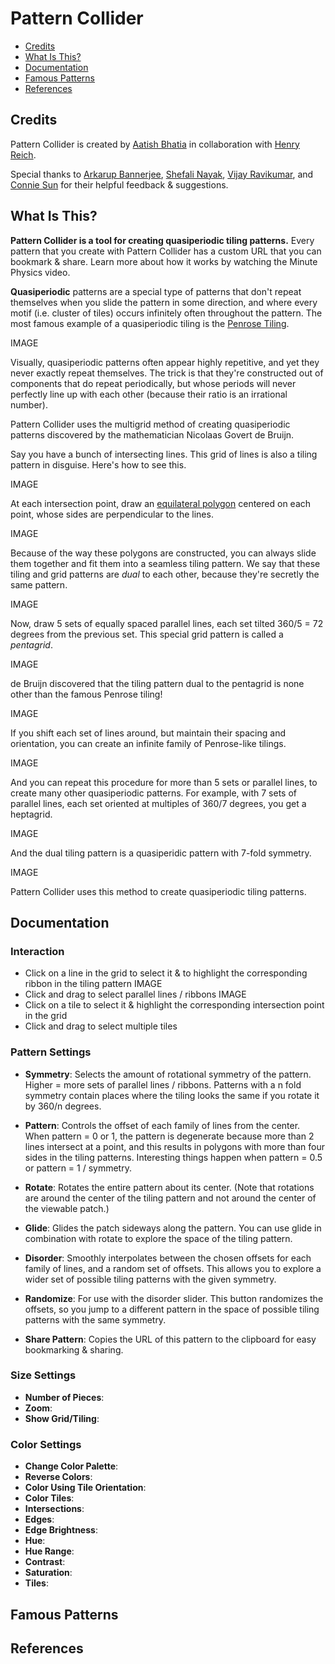 # Pattern Collider

- [Credits](https://github.com/aatishb/patterncollider#credits)
- [What Is This?](https://github.com/aatishb/patterncollider#what-is-this)
- [Documentation](https://github.com/aatishb/patterncollider#documentation)
- [Famous Patterns](https://github.com/aatishb/patterncollider#famous-patterns)
- [References](https://github.com/aatishb/patterncollider#references)

## Credits

Pattern Collider is created by [Aatish Bhatia](https://aatishb.com/) in collaboration with [Henry Reich](https://www.minutephysics.com/).

Special thanks to [Arkarup Bannerjee](https://www.arkarup.com/), [Shefali Nayak](https://shefalinayak.com/), [Vijay Ravikumar](https://this-vijay.github.io/), and [Connie Sun](https://www.cartoonconnie.com/) for their helpful feedback & suggestions.

## What Is This?

**Pattern Collider is a tool for creating quasiperiodic tiling patterns.** Every pattern that you create with Pattern Collider has a custom URL that you can bookmark & share. Learn more about how it works by watching the Minute Physics video.

**Quasiperiodic** patterns are a special type of patterns that don't repeat themselves when you slide the pattern in some direction, and where every motif (i.e. cluster of tiles) occurs infinitely often throughout the pattern. The most famous example of a quasiperiodic tiling is the [Penrose Tiling](https://en.wikipedia.org/wiki/Penrose_tiling).

IMAGE

Visually, quasiperiodic patterns often appear highly repetitive, and yet they never exactly repeat themselves. The trick is that they're constructed out of components that do repeat periodically, but whose periods will never perfectly line up with each other (because their ratio is an irrational number).

Pattern Collider uses the multigrid method of creating quasiperiodic patterns discovered by the mathematician Nicolaas Govert de Bruijn. 

Say you have a bunch of intersecting lines. This grid of lines is also a tiling pattern in disguise. Here's how to see this.

IMAGE

At each intersection point, draw an [equilateral polygon](https://en.wikipedia.org/wiki/Equilateral_polygon) centered on each point, whose sides are perpendicular to the lines.

IMAGE

Because of the way these polygons are constructed, you can always slide them together and fit them into a seamless tiling pattern. We say that these tiling and grid patterns are *dual* to each other, because they're secretly the same pattern.

IMAGE

Now, draw 5 sets of equally spaced parallel lines, each set tilted 360/5 = 72 degrees from the previous set. This special grid pattern is called a *pentagrid*.

IMAGE

de Bruijn discovered that the tiling pattern dual to the pentagrid is none other than the famous Penrose tiling!

IMAGE

If you shift each set of lines around, but maintain their spacing and orientation, you can create an infinite family of Penrose-like tilings.

IMAGE

And you can repeat this procedure for more than 5 sets or parallel lines, to create many other quasiperiodic patterns. For example, with 7 sets of parallel lines, each set oriented at multiples of 360/7 degrees, you get a heptagrid.

IMAGE

And the dual tiling pattern is a quasiperidic pattern with 7-fold symmetry.

IMAGE

Pattern Collider uses this method to create quasiperiodic tiling patterns.

## Documentation

### Interaction

- Click on a line in the grid to select it & to highlight the corresponding ribbon in the tiling pattern
IMAGE
- Click and drag to select parallel lines / ribbons
IMAGE
- Click on a tile to select it & highlight the corresponding intersection point in the grid
- Click and drag to select multiple tiles


### Pattern Settings

- **Symmetry**: Selects the amount of rotational symmetry of the pattern. Higher = more sets of parallel lines / ribbons. Patterns with a n fold symmetry contain places where the tiling looks the same if you rotate it by 360/n degrees.

- **Pattern**: Controls the offset of each family of lines from the center. When pattern = 0 or 1, the pattern is degenerate because more than 2 lines intersect at a point, and this results in polygons with more than four sides in the tiling patterns. Interesting things happen when pattern = 0.5 or pattern = 1 / symmetry.

- **Rotate**: Rotates the entire pattern about its center. (Note that rotations are around the center of the tiling pattern and not around the center of the viewable patch.)

- **Glide**: Glides the patch sideways along the pattern. You can use glide in combination with rotate to explore the space of the tiling pattern.

- **Disorder**: Smoothly interpolates between the chosen offsets for each family of lines, and a random set of offsets. This allows you to explore a wider set of possible tiling patterns with the given symmetry. 

- **Randomize**: For use with the disorder slider. This button randomizes the offsets, so you jump to a different pattern in the space of possible tiling patterns with the same symmetry.

- **Share Pattern**: Copies the URL of this pattern to the clipboard for easy bookmarking & sharing.

### Size Settings

- **Number of Pieces**: 
- **Zoom**:
- **Show Grid/Tiling**:

### Color Settings

- **Change Color Palette**:
- **Reverse Colors**:
- **Color Using Tile Orientation**:
- **Color Tiles**: 
- **Intersections**: 
- **Edges**: 
- **Edge Brightness**: 
- **Hue**: 
- **Hue Range**: 
- **Contrast**: 
- **Saturation**: 
- **Tiles**: 

## Famous Patterns

## References